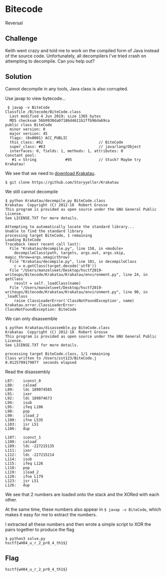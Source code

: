 # Bitecode
Reversal

## Challenge 

Keith went crazy and told me to work on the compiled form of Java instead of the source code. Unfortunately, all decompilers I've tried crash on attempting to decompile. Can you help out?

## Solution

Cannot decompile in any tools, Java class is also corrupted.

Use javap to view bytecode...

	 $ javap -v BiteCode
	Classfile /Bitecode/BiteCode.class
	  Last modified 4 Jun 2019; size 1365 bytes
	  MD5 checksum 56b9930da07186d4611b1ffb96da69ca
	public class BiteCode
	  minor version: 0
	  major version: 45
	  flags: (0x0001) ACC_PUBLIC
	  this_class: #62                         // BiteCode
	  super_class: #63                        // java/lang/Object
	  interfaces: 0, fields: 1, methods: 1, attributes: 0
	Constant pool:
	   #1 = String             #95            // Stuck? Maybe try Krakatau!

We see that we need to [download Krakatau](https://github.com/Storyyeller/Krakatau).

	$ git clone https://github.com/Storyyeller/Krakatau

We still cannot decompile

	$ python Krakatau/decompile.py BiteCode.class 
	Krakatau  Copyright (C) 2012-18  Robert Grosse
	This program is provided as open source under the GNU General Public License.
	See LICENSE.TXT for more details.

	Attempting to automatically locate the standard library...
	Unable to find the standard library
	processing target BiteCode, 1 remaining
	Loading BiteCode
	Traceback (most recent call last):
	  File "Krakatau/decompile.py", line 158, in <module>
	    decompileClass(path, targets, args.out, args.skip, magic_throw=args.xmagicthrow)
	  File "Krakatau/decompile.py", line 101, in decompileClass
	    c = e.getClass(target.decode('utf8'))
	  File "/Users/manzelseet/Desktop/hsctf2019-writeups/Bitecode/Krakatau/Krakatau/environment.py", line 24, in getClass
	    result = self._loadClass(name)
	  File "/Users/manzelseet/Desktop/hsctf2019-writeups/Bitecode/Krakatau/Krakatau/environment.py", line 90, in _loadClass
	    raise ClassLoaderError('ClassNotFoundException', name)
	Krakatau.error.ClassLoaderError: 
	ClassNotFoundException: BiteCode

We can only disassemble

	$ python Krakatau/disassemble.py BiteCode.class 
	Krakatau  Copyright (C) 2012-18  Robert Grosse
	This program is provided as open source under the GNU General Public License.
	See LICENSE.TXT for more details.

	processing target BiteCode.class, 1/1 remaining
	Class written to /Users/zst123/BiteCode.j
	0.0125799179077  seconds elapsed

Read the disassembly

	L87:    iconst_0 
	L88:    caload 
	L89:    ldc 189074585 
	L91:    ixor 
	L92:    ldc 189074673 
	L94:    isub 
	L95:    ifeq L106 
	L98:    pop 
	L99:    iload_2 
	L100:   ifne L535 
	L103:   jsr L51 
	L106:   dup 

	L107:   iconst_1 
	L108:   caload 
	L109:   ldc -227215135 
	L111:   ixor 
	L112:   ldc -227215214 
	L114:   isub 
	L115:   ifeq L126 
	L118:   pop 
	L119:   iload_2 
	L120:   ifne L179 
	L123:   jsr L51 
	L126:   dup 

We see that 2 numbers are loaded onto the stack and the XORed with each other.

At the same time, these numbers also appear in `$ javap -v BiteCode`, which makes it easy for me to extract the numbers.

I extracted all these numbers and then wrote a simple script to XOR the pairs together to produce the flag

	$ python3 solve.py 
	hsctf{wH04_u_r_2_pr0_4_th1$}

## Flag

	hsctf{wH04_u_r_2_pr0_4_th1$}
